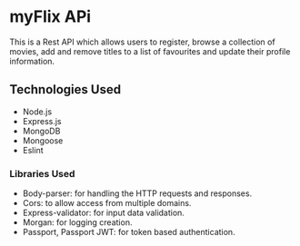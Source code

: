 # myFlix APi

This is a Rest API which allows users to register, browse a collection of movies, add and remove titles to a list of favourites and update their profile information.

## Technologies Used

- Node.js
- Express.js
- MongoDB
- Mongoose
- Eslint

### Libraries Used

- Body-parser: for handling the HTTP requests and responses.
- Cors: to allow access from multiple domains.
- Express-validator: for input data validation.
- Morgan: for logging creation.
- Passport, Passport JWT: for token based authentication.

